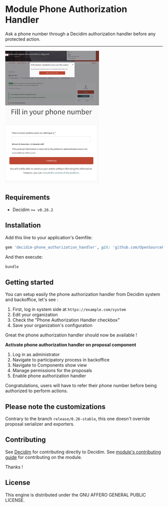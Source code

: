 # Module Phone Authorization Handler

Ask a phone number through a Decidim authorization handler before any protected action.

---


<img alt="Authorization modal opened by the phone authorization handler" src="./docs/images/authorization_modal.png" title="Authorization modal" width="300"/>

<img alt="Authorization form of the phone authorization handler" src="./docs/images/authorization_form.png" title="Authorization form" width="300"/>

## Requirements
* Decidim `>= v0.26.2`

## Installation

Add this line to your application's Gemfile:

```ruby
gem 'decidim-phone_authorization_handler', git: 'github.com/OpenSourcePolitics/decidim-module_phone_authorization_handler.git', branch: 'master'
```

And then execute:

```bash
bundle
```

## Getting started

You can setup easily the phone authorization handler from Decidim system and backoffice, let's see :

1. First, log in system side at `https://example.com/system`
2. Edit your organization
3. Check the "Phone Authorization Handler checkbox"
4. Save your organization's configuration

Great the phone authorization handler should now be available !

**Activate phone authorization handler on proposal component**

1. Log in as administrator
2. Navigate to participatory process in backoffice
3. Navigate to Components show view
4. Manage permissions for the proposals
5. Enable phone authorization handler

Congratulations, users will have to refer their phone number before being authorized to perform actions.


## Please note the customizations

Contrary to the branch `release/0.26-stable`, this one doesn't override proposal serializer and exporters. 

## Contributing

See [Decidim](https://github.com/decidim/decidim) for contributing directly to Decidim.
See [module's contributing guide](./docs/CONTRIBUTING.md) for contributing on the module.

Thanks !

## License

This engine is distributed under the GNU AFFERO GENERAL PUBLIC LICENSE.
